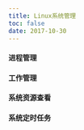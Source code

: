 ```yaml
---
title: Linux系统管理
toc: false
date: 2017-10-30
---
```



#### 进程管理

#### 工作管理

#### 系统资源查看

#### 系统定时任务
